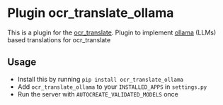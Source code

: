 # Plugin ocr_translate_ollama

This is a plugin for the [ocr_translate](https://github.com/Crivella/ocr_translate).
Plugin to implement [ollama](https://github.com/ollama/ollama) (LLMs) based translations for ocr_translate

## Usage

-  Install this by running `pip install ocr_translate_ollama`
- Add `ocr_translate_ollama` to your `INSTALLED_APPS` in `settings.py`
- Run the server with `AUTOCREATE_VALIDATED_MODELS` once
